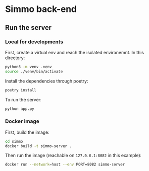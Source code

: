 # Simmo back-end

## Run the server

### Local for developments
First, create a virtual env and reach the isolated environemnt. In this directory:
```bash
python3 -m venv .venv
source ./venv/bin/activate
```

Install the dependencies through poetry:
```bash
poetry install
```

To run the server:
```bash
python app.py
```

### Docker image

First, build the image:
```bash
cd simmo
docker build -t simmo-server .
```

Then run the image (reachable on `127.0.0.1:8082` in this example):
```bash
docker run --network=host --env PORT=8082 simmo-server
```